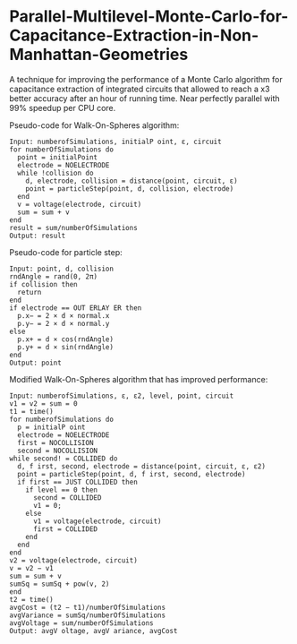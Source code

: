 # Parallel-Multilevel-Monte-Carlo-for-Capacitance-Extraction-in-Non-Manhattan-Geometries
A technique for improving the performance of a Monte Carlo algorithm for capacitance extraction of integrated circuits that allowed to reach a x3 better accuracy after an hour of running time. Near perfectly parallel with 99% speedup per CPU core.

Pseudo-code for Walk-On-Spheres algorithm:

```
Input: numberofSimulations, initialP oint, ε, circuit
for numberOfSimulations do
  point = initialPoint
  electrode = NOELECTRODE
  while !collision do
    d, electrode, collision = distance(point, circuit, ε)
    point = particleStep(point, d, collision, electrode)
  end
  v = voltage(electrode, circuit)
  sum = sum + v
end
result = sum/numberOfSimulations
Output: result
```

Pseudo-code for particle step:

```
Input: point, d, collision
rndAngle = rand(0, 2π)
if collision then
  return
end
if electrode == OUT ERLAY ER then
  p.x− = 2 × d × normal.x
  p.y− = 2 × d × normal.y
else
  p.x+ = d × cos(rndAngle)
  p.y+ = d × sin(rndAngle)
end
Output: point
```

Modified Walk-On-Spheres algorithm that has improved performance:
```
Input: numberofSimulations, ε, ε2, level, point, circuit
v1 = v2 = sum = 0
t1 = time()
for numberofSimulations do
  p = initialP oint
  electrode = NOELECTRODE
  first = NOCOLLISION
  second = NOCOLLISION
while second! = COLLIDED do
  d, f irst, second, electrode = distance(point, circuit, ε, ε2)
  point = particleStep(point, d, f irst, second, electrode)
  if first == JUST COLLIDED then
    if level == 0 then
      second = COLLIDED
      v1 = 0;
    else
      v1 = voltage(electrode, circuit)
      first = COLLIDED
    end
  end
end
v2 = voltage(electrode, circuit)
v = v2 − v1
sum = sum + v
sumSq = sumSq + pow(v, 2)
end
t2 = time()
avgCost = (t2 − t1)/numberOfSimulations
avgVariance = sumSq/numberOfSimulations
avgVoltage = sum/numberOfSimulations
Output: avgV oltage, avgV ariance, avgCost
```
